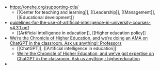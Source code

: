 - https://onehe.org/supporting-ctls/
	- [[Center for teaching and learning]], [[Leadership]], [[Management]], [[Educational development]]
- [guidelines-for-the-use-of-artificial-intelligence-in-university-courses-v4.3.1.pdf](https://forogpp.files.wordpress.com/2023/02/guidelines-for-the-use-of-artificial-intelligence-in-university-courses-v4.3.1.pdf)
	- [[Artificial intelligence in education]], [[Higher education policy]]
- [We’re the Chronicle of Higher Education, and we’re doing an AMA on ChatGPT in the classroom. Ask us anything!: Professors](https://www.reddit.com/r/Professors/comments/14khytj/were_the_chronicle_of_higher_education_and_were/)
	- [[ChatGPT]], [[Artificial intelligence in education]]
	- [We’re the Chronicle of Higher Education, and we’ve got expertise on ChatGPT in the classroom. Ask us anything.: highereducation](https://www.reddit.com/r/highereducation/comments/14khhct/were_the_chronicle_of_higher_education_and_weve/)
-